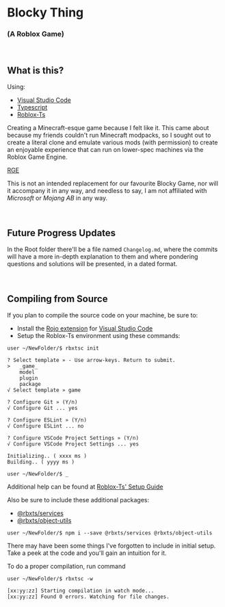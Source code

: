 
# Blocky Thing
### (A Roblox Game)


<br>

## What is this?
Using:

- [Visual Studio Code][vscode]
- [Typescript][typescript]
- [Roblox-Ts][robloxts]

Creating a Minecraft-esque game because I felt like it.
This came about because my friends couldn't run Minecraft modpacks, so I sought out to create a literal clone and emulate various mods (with permission) to create an enjoyable experience that can run on lower-spec machines via the Roblox Game Engine.

[RGE][robloxtech]

This is not an intended replacement for our favourite Blocky Game, nor will it accompany it in any way, and needless to say, I am not affiliated with _Microsoft_ or _Mojang AB_ in any way.

<br>

## Future Progress Updates
In the Root folder there'll be a file named  `Changelog.md`, where the commits will have a more in-depth explanation to them and where pondering questions and solutions will be presented, in a dated format.

<br>

## Compiling from Source
If you plan to compile the source code on your machine, be sure to:
- Install the [Rojo extension][rojo] for [Visual Studio Code][vscode]
- Setup the Roblox-Ts environment using these commands:
```
user ~/NewFolder/$ rbxtsc init

? Select template » - Use arrow-keys. Return to submit.
>	_game_
	model
	plugin
	package
√ Select template » game

? Configure Git » (Y/n)
√ Configure Git ... yes

? Configure ESLint » (Y/n)
√ Configure ESLint ... no

? Configure VSCode Project Settings » (Y/n)
√ Configure VSCode Project Settings ... yes

Initializing.. ( xxxx ms )
Building.. ( yyyy ms )

user ~/NewFolder/$ _
```
Additional help can be found at [Roblox-Ts' Setup Guide][robloxts_setupguide]

Also be sure to include these additional packages:
- [@rbxts/services][robloxts_services]
- [@rbxts/object-utils][robloxts_objectutils]
```
user ~/NewFolder/$ npm i --save @rbxts/services @rbxts/object-utils
```
There may have been some things I've forgotten to include in initial setup. Take a peek at the code and you'll gain an intuition for it.

To do a proper compilation, run command
```
user ~/NewFolder/$ rbxtsc -w

[xx:yy:zz] Starting compilation in watch mode...
[xx:yy:zz] Found 0 errors. Watching for file changes.
```


[vscode]: https://code.visualstudio.com/
[typescript]: https://typescriptlang.org/
[robloxts]: https://roblox-ts.com/
[robloxtech]: https://corp.roblox.com/technology/
[robloxts_services]: https://www.npmjs.com/package/@rbxts/services/
[robloxts_objectutils]: https://www.npmjs.com/package/@rbxts/object-utils/
[rojo]: https://marketplace.visualstudio.com/items?itemName=evaera.vscode-rojo/
[robloxts_setupguide]: https://roblox-ts.com/docs/setup-guide/
